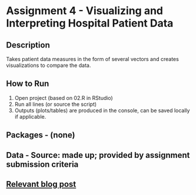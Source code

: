 # Assignment 4 - Visualizing and Interpreting Hospital Patient Data

## Description
Takes patient data measures in the form of several vectors and creates visualizations to compare the data.

## How to Run
1) Open project (based on 02.R in RStudio)
2) Run all lines (or source the script)
3) Outputs (plots/tables) are produced in the console, can be saved locally if applicable.

## Packages - (none)
## Data - Source: made up; provided by assignment submission criteria

## [Relevant blog post](https://rlanguagejournal.blogspot.com/2025/09/module-4-visualizing-and-interpreting.html)

